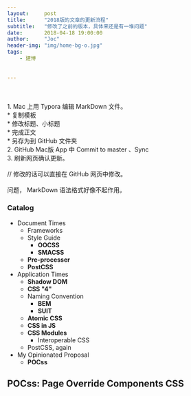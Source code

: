 ```yaml
---
layout:     post
title:      "2018版的文章的更新流程"
subtitle:   "修改了之前的版本，具体来还是有一堆问题"
date:       2018-04-18 19:00:00
author:     "Joc"
header-img: "img/home-bg-o.jpg"
tags:
    - 建博
   
    
---
```


<div>
<br>
<br>1. Mac 上用 Typora 编辑 MarkDown 文件。
<br>* 复制模板
<br>* 修改标题、小标题
<br>* 完成正文
<br>* 另存为到 GitHub 文件夹
<br>2. GitHub Mac版 App 中 Commit to master 、Sync
<br>3. 刷新网页确认更新。
<br>
<br>// 修改的话可以直接在 GitHub 网页中修改。
<br>
<br>问题， MarkDown 语法格式好像不起作用。
<br>

### Catalog

- Document Times
    - Frameworks
    - Style Guide
        - **OOCSS**
        - **SMACSS**
    - **Pre-processer**
    - **PostCSS**
- Application Times
    - **Shadow DOM**
    - **CSS "4"**
    - Naming Convention
        - **BEM**
        - **SUIT**
    - **Atomic CSS**
    - **CSS in JS**
    - **CSS Modules**  
        - Interoperable CSS
    - PostCSS, again
- My Opinionated Proposal
    - **POCss**

## POCss: Page Override Components CSS
<div>
